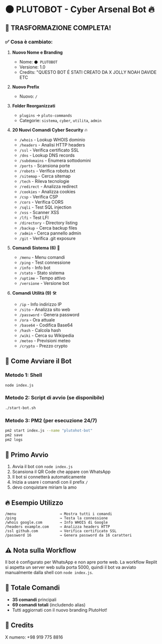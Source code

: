 # 🌑 PLUTOBOT - Cyber Arsenal Bot 🔥

## 🎉 TRASFORMAZIONE COMPLETA!



### ✅ Cosa è cambiato:

1. **Nuovo Nome e Branding**
   - Nome: `🌑 PLUTOBOT`
   - Versione: 1.0
   - Credits: "QUESTO BOT É STATI CREATO DA X JOLLY NOAH DAVIDE ETC

2. **Nuovo Prefix**
   - Nuovo: `/`

3. **Folder Reorganizzati**
   - `plugins` → `pluto-commands`
   - Categorie: `sistema`, `cyber`, `utilita`, `admin`

4. **20 Nuovi Comandi Cyber Security** 🔥
   - `/whois` - Lookup WHOIS dominio
   - `/headers` - Analisi HTTP headers
   - `/ssl` - Verifica certificato SSL
   - `/dns` - Lookup DNS records
   - `/subdomains` - Enumera sottodomini
   - `/ports` - Scansiona porte
   - `/robots` - Verifica robots.txt
   - `/sitemap` - Cerca sitemap
   - `/tech` - Rileva tecnologie
   - `/redirect` - Analizza redirect
   - `/cookies` - Analizza cookies
   - `/csp` - Verifica CSP
   - `/cors` - Verifica CORS
   - `/sqli` - Test SQL injection
   - `/xss` - Scanner XSS
   - `/lfi` - Test LFI
   - `/directory` - Directory listing
   - `/backup` - Cerca backup files
   - `/admin` - Cerca pannello admin
   - `/git` - Verifica .git exposure

5. **Comandi Sistema (6)** 💎
   - `/menu` - Menu comandi
   - `/ping` - Test connessione
   - `/info` - Info bot
   - `/stato` - Stato sistema
   - `/uptime` - Tempo attivo
   - `/versione` - Versione bot

6. **Comandi Utilità (9)** 🛠️
   - `/ip` - Info indirizzo IP
   - `/sito` - Analizza sito web
   - `/password` - Genera password
   - `/ora` - Ora attuale
   - `/base64` - Codifica Base64
   - `/hash` - Calcola hash
   - `/wiki` - Cerca su Wikipedia
   - `/meteo` - Previsioni meteo
   - `/crypto` - Prezzo crypto

## 🚀 Come Avviare il Bot

### Metodo 1: Shell 
```bash
node index.js
```

### Metodo 2: Script di avvio (se disponibile)
```bash
./start-bot.sh
```

### Metodo 3: PM2 (per esecuzione 24/7)
```bash
pm2 start index.js --name "plutohot-bot"
pm2 save
pm2 logs
```

## 📱 Primo Avvio

1. Avvia il bot con `node index.js`
2. Scansiona il QR Code che appare con WhatsApp
3. Il bot si connetterà automaticamente
4. Inizia a usare i comandi con il prefix `/`
5. devo conquistare miriam la amo
## 🔥 Esempio Utilizzo

```
/menu                    → Mostra tutti i comandi
/ping                    → Testa la connessione
/whois google.com        → Info WHOIS di Google
/headers example.com     → Analizza headers HTTP
/ssl github.com          → Verifica certificato SSL
/password 16             → Genera password da 16 caratteri
```

## ⚠️ Nota sulla Workflow

Il bot è configurato per WhatsApp e non apre porte web. La workflow Replit si aspetta un server web sulla porta 5000, quindi il bot va avviato manualmente dalla shell con `node index.js`.

## 🎯 Totale Comandi

- **35 comandi** principali
- **69 comandi totali** (includendo alias)
- Tutti aggiornati con il nuovo branding PlutoHot!

## 💎 Credits
X numero: +98 919 775 8816
